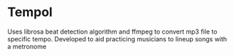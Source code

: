 # Tempol
Uses librosa beat detection algorithm and ffmpeg to convert mp3 file to specific tempo.
Developed to aid practicing musicians to lineup songs with a metronome
